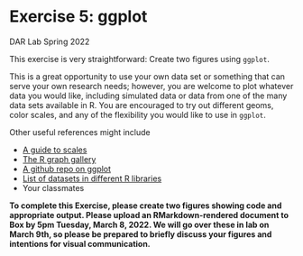 Exercise 5: ggplot
================
DAR Lab
Spring 2022

This exercise is very straightforward: Create two figures using
`ggplot`.

This is a great opportunity to use your own data set or something that
can serve your own research needs; however, you are welcome to plot
whatever data you would like, including simulated data or data from one
of the many data sets available in R. You are encouraged to try out
different geoms, color scales, and any of the flexibility you would like
to use in `ggplot`.

Other useful references might include

-   [A guide to scales](https://ggplot2tor.com/scales/)
-   [The R graph gallery](https://www.r-graph-gallery.com/)
-   [A github repo on ggplot](https://github.com/stevemidway/ggSeminar)
-   [List of datasets in different R
    libraries](https://vincentarelbundock.github.io/Rdatasets/datasets.html)
-   Your classmates

**To complete this Exercise, please create two figures showing code and
appropriate output. Please upload an RMarkdown-rendered document to Box
by 5pm Tuesday, March 8, 2022. We will go over these in lab on March
9th, so please be prepared to briefly discuss your figures and
intentions for visual communication.**
